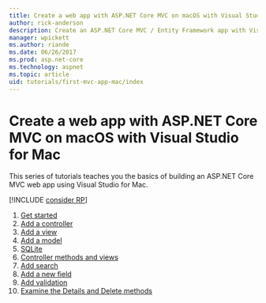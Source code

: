 ```yaml
---
title: Create a web app with ASP.NET Core MVC on macOS with Visual Studio for Mac
author: rick-anderson
description: Create an ASP.NET Core MVC / Entity Framework app with Visual Studio for Mac
manager: wpickett
ms.author: riande
ms.date: 06/26/2017
ms.prod: asp.net-core
ms.technology: aspnet
ms.topic: article
uid: tutorials/first-mvc-app-mac/index
---
```

# Create a web app with ASP.NET Core MVC on macOS with Visual Studio for Mac

This series of tutorials teaches you the basics of building an ASP.NET Core MVC web app using Visual Studio for Mac. 

[!INCLUDE [consider RP](../../includes/razor.md)]

1. [Get started](xref:tutorials/first-mvc-app-mac/start-mvc)
1. [Add a controller](xref:tutorials/first-mvc-app-mac/adding-controller)
1. [Add a view](xref:tutorials/first-mvc-app-mac/adding-view)
1. [Add a model](xref:tutorials/first-mvc-app-mac/adding-model)
1. [SQLite](xref:tutorials/first-mvc-app-mac/working-with-sql)
1. [Controller methods and views](xref:tutorials/first-mvc-app-mac/controller-methods-views)
1. [Add search](xref:tutorials/first-mvc-app-mac/search)
1. [Add a new field](xref:tutorials/first-mvc-app-mac/new-field)
1. [Add validation](xref:tutorials/first-mvc-app-mac/validation)
1. [Examine the Details and Delete methods](xref:tutorials/first-mvc-app/details)
